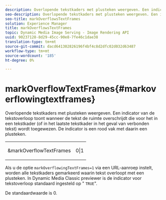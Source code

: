 ```yaml
---
description: Overlopende tekstkaders met plusteken weergeven. Een indicator van de tekstoverloop toont wanneer de tekst de ruimte overschrijdt die voor het in een tekstkader (of in het laatste tekstkader in het geval van verbonden tekst) wordt toegewezen. De indicator is een rood vak met daarin een plusteken.
seo-description: Overlopende tekstkaders met plusteken weergeven. Een indicator van de tekstoverloop toont wanneer de tekst de ruimte overschrijdt die voor het in een tekstkader (of in het laatste tekstkader in het geval van verbonden tekst) wordt toegewezen. De indicator is een rood vak met daarin een plusteken.
seo-title: markOverflowsTextFrames
solution: Experience Manager
title: markOverflowsTextFrames
topic: Dynamic Media Image Serving - Image Rendering API
uuid: 90237128-8d29-45cc-90e8-7fe46c1dae38
translation-type: tm+mt
source-git-commit: dacd641302826196f4bf4c8d2dfc02d032d63487
workflow-type: tm+mt
source-wordcount: '185'
ht-degree: 0%

---
```



# markOverflowTextFrames{#markoverflowingtextframes}

Overlopende tekstkaders met plusteken weergeven. Een indicator van de tekstoverloop toont wanneer de tekst de ruimte overschrijdt die voor het in een tekstkader (of in het laatste tekstkader in het geval van verbonden tekst) wordt toegewezen. De indicator is een rood vak met daarin een plusteken.

<table id="simpletable_F17FD29EB52043BF9000923ED5195A26"> 
 <tr class="strow"> 
  <td class="stentry"> <p><span class="codeph"> &amp;markOverflowTextFrames</span> </p> </td> 
  <td class="stentry"> <p>0|1 </p></td> 
 </tr> 
</table>

Als u de optie `markOverflowingTextFrames=1` via een URL-aanroep instelt, worden alle tekstkaders gemarkeerd waarin tekst overloopt met een plusteken. In Dynamic Media Classic previewer is de indicator voor tekstoverloop standaard ingesteld op &quot; `TRUE`&quot;.

De standaardwaarde is 0.
